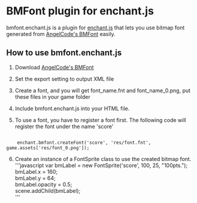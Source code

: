 BMFont plugin for enchant.js
========================
bmfont.enchant.js is a plugin for [enchant.js][1] that lets you use bitmap font 
generated from [AngelCode's BMFont][2] easily.

How to use bmfont.enchant.js
---------------------------
1. Download [AngelCode's BMFont][2]

2. Set the export setting to output XML file

3. Create a font, and you will get font_name.fnt and font_name_0.png, put these files in your game folder

4. Include bmfont.enchant.js into your HTML file.

5. To use a font, you have to register a font first. The following code will register the font under the name 'score'
<code>
    enchant.bmfont.createFont('score', 'res/font.fnt', game.assets['res/font_0.png']);
</code>

6. Create an instance of a FontSprite class to use the created bitmap font.
'''javascript
    var bmLabel = new FontSprite('score', 100, 25, "100pts.");<br/>
    bmLabel.x = 160;<br/>
    bmLabel.y = 64;<br/>
    bmLabel.opacity = 0.5;<br/>
    scene.addChild(bmLabel);<br/>
'''

[1]:http://enchantjs.com "enchant.js"
[2]:http://www.angelcode.com/products/bmfont/ "AngelCode's BMFont"